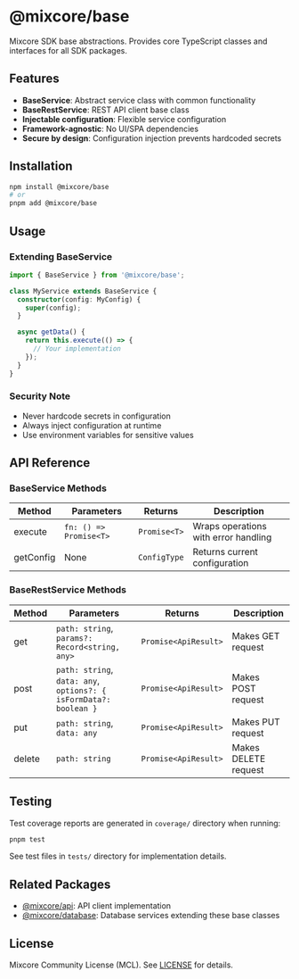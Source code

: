 # @mixcore/base

Mixcore SDK base abstractions. Provides core TypeScript classes and interfaces for all SDK packages.

## Features

- **BaseService**: Abstract service class with common functionality
- **BaseRestService**: REST API client base class
- **Injectable configuration**: Flexible service configuration
- **Framework-agnostic**: No UI/SPA dependencies
- **Secure by design**: Configuration injection prevents hardcoded secrets

## Installation

```bash
npm install @mixcore/base
# or
pnpm add @mixcore/base
```

## Usage

### Extending BaseService

```typescript
import { BaseService } from '@mixcore/base';

class MyService extends BaseService {
  constructor(config: MyConfig) {
    super(config);
  }

  async getData() {
    return this.execute(() => {
      // Your implementation
    });
  }
}
```

### Security Note

- Never hardcode secrets in configuration
- Always inject configuration at runtime
- Use environment variables for sensitive values

## API Reference

### BaseService Methods

| Method | Parameters | Returns | Description |
|--------|------------|---------|-------------|
| execute | `fn: () => Promise<T>` | `Promise<T>` | Wraps operations with error handling |
| getConfig | None | `ConfigType` | Returns current configuration |

### BaseRestService Methods

| Method | Parameters | Returns | Description |
|--------|------------|---------|-------------|
| get | `path: string`, `params?: Record<string, any>` | `Promise<ApiResult>` | Makes GET request |
| post | `path: string`, `data: any`, `options?: { isFormData?: boolean }` | `Promise<ApiResult>` | Makes POST request |
| put | `path: string`, `data: any` | `Promise<ApiResult>` | Makes PUT request |
| delete | `path: string` | `Promise<ApiResult>` | Makes DELETE request |

## Testing

Test coverage reports are generated in `coverage/` directory when running:

```bash
pnpm test
```

See test files in `tests/` directory for implementation details.

## Related Packages

- [@mixcore/api](https://github.com/mixcore/javascript-sdk/tree/main/packages/api): API client implementation
- [@mixcore/database](https://github.com/mixcore/javascript-sdk/tree/main/packages/database): Database services extending these base classes

## License

Mixcore Community License (MCL). See [LICENSE](../../LICENSE) for details.
